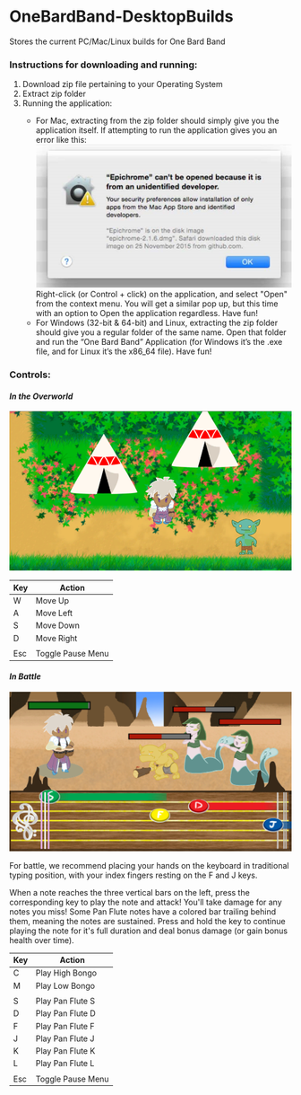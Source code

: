 # OneBardBand-DesktopBuilds
 Stores the current PC/Mac/Linux builds for One Bard Band

 ### **Instructions for downloading and running:**
 <ol>
 <li>Download zip file pertaining to your Operating System</li>
 <li>Extract zip folder</li>
 <li>Running the application:</li>
    <ul>
    <li>For Mac, extracting from the zip folder should simply give you the application itself. If attempting to run the application gives you an error like this:
    <img src="readme-images/unknown-dev.png" alt = "Unidentified developer error"/>
    Right-click (or Control + click) on the application, and select "Open" from the context menu. You will get a similar pop up, but this time with an option to Open the application regardless. Have fun!</li>
    <li>For Windows (32-bit & 64-bit) and Linux, extracting the zip folder should give you a regular folder of the same name. Open that folder and run the “One Bard Band” Application (for Windows it’s the .exe file, and for Linux it’s the x86_64 file). Have fun!</li>
    </ul>
</ol>

### **Controls:**

#### *In the Overworld*
![Overworld](readme-images/overworld.png)

| Key | Action            |
|-----|-------------------|
| W   | Move Up  |
| A   | Move Left   |
| S   | Move Down  |
| D   | Move Right  |
|   |   |
| Esc | Toggle Pause Menu |

#### *In Battle*
![Battle](readme-images/battle.png)

For battle, we recommend placing your hands on the keyboard in traditional typing position, with your index fingers resting on the F and J keys.

When a note reaches the three vertical bars on the left, press the corresponding key to play the note and attack! You'll take damage for any notes you miss! Some Pan Flute notes have a colored bar trailing behind them, meaning the notes are sustained. Press and hold the key to continue playing the note for it's full duration and deal bonus damage (or gain bonus health over time).

| Key | Action            |
|-----|-------------------|
| C   | Play High Bongo   |
| M   | Play Low Bongo    |
|   |   |
| S   | Play Pan Flute S  |
| D   | Play Pan Flute D  |
| F   | Play Pan Flute F  |
| J   | Play Pan Flute J  |
| K   | Play Pan Flute K  |
| L   | Play Pan Flute L  |
|   |   |
| Esc | Toggle Pause Menu |
